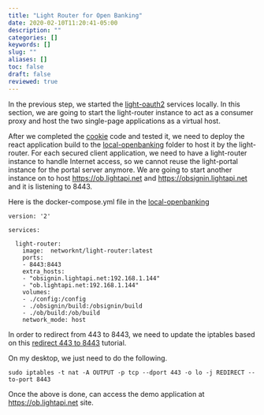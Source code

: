 ```yaml
---
title: "Light Router for Open Banking"
date: 2020-02-10T11:20:41-05:00
description: ""
categories: []
keywords: []
slug: ""
aliases: []
toc: false
draft: false
reviewed: true
---
```


In the previous step, we started the [light-oauth2][] services locally. In this section, we are going to start the light-router instance to act as a consumer proxy and host the two single-page applications as a virtual host. 

After we completed the [cookie][] code and tested it, we need to deploy the react application build to the [local-openbanking][] folder to host it by the light-router. For each secured client application, we need to have a light-router instance to handle Internet access, so we cannot reuse the light-portal instance for the portal server anymore. We are going to start another instance on to host https://ob.lightapi.net and https://obsignin.lightapi.net and it is listening to 8443. 

Here is the docker-compose.yml file in the [local-openbanking][]

```
version: '2'

services:

  light-router:
    image:  networknt/light-router:latest
    ports:
    - 8443:8443
    extra_hosts:
    - "obsignin.lightapi.net:192.168.1.144"
    - "ob.lightapi.net:192.168.1.144"
    volumes:
    - ./config:/config
    - ./obsignin/build:/obsignin/build
    - ./ob/build:/ob/build
    network_mode: host
```

In order to redirect from 443 to 8443, we need to update the iptables based on this [redirect 443 to 8443][] tutorial.

On my desktop, we just need to do the following. 

```
sudo iptables -t nat -A OUTPUT -p tcp --dport 443 -o lo -j REDIRECT --to-port 8443
```

Once the above is done, can access the demo application at https://ob.lightapi.net site. 


[cookie]: /tutorial/open-banking/client/cookie/
[local-openbanking]: https://github.com/networknt/light-config-test/tree/master/light-router/local-openbanking
[test-openbanking]: https://github.com/networknt/light-config-test/tree/master/light-router/test-openbanking
[redirect 443 to 8443]: /tutorial/security/port443/
[light-oauth2]: /tutorial/open-banking/client/oauth-config/
